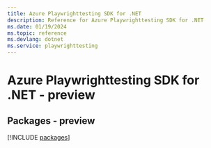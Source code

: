 ```yaml
---
title: Azure Playwrighttesting SDK for .NET
description: Reference for Azure Playwrighttesting SDK for .NET
ms.date: 01/19/2024
ms.topic: reference
ms.devlang: dotnet
ms.service: playwrighttesting
---
```

# Azure Playwrighttesting SDK for .NET - preview
## Packages - preview
[!INCLUDE [packages](playwrighttesting-index.md)]